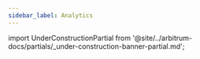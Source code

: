```yaml
---
sidebar_label: Analytics
---
```


import UnderConstructionPartial from '@site/../arbitrum-docs/partials/_under-construction-banner-partial.md'; 

<UnderConstructionPartial />